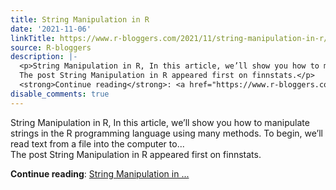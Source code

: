 ```yaml
---
title: String Manipulation in R
date: '2021-11-06'
linkTitle: https://www.r-bloggers.com/2021/11/string-manipulation-in-r/
source: R-bloggers
description: |-
  <p>String Manipulation in R, In this article, we’ll show you how to manipulate strings in the R programming language using many methods. To begin, we’ll read text from a file into the computer to...<br />
  The post String Manipulation in R appeared first on finnstats.</p>
  <strong>Continue reading</strong>: <a href="https://www.r-bloggers.com/2021/11/string-manipulation-in-r/">String Manipulation in ...
disable_comments: true
---
```

<p>String Manipulation in R, In this article, we’ll show you how to manipulate strings in the R programming language using many methods. To begin, we’ll read text from a file into the computer to...<br />
The post String Manipulation in R appeared first on finnstats.</p>
<strong>Continue reading</strong>: <a href="https://www.r-bloggers.com/2021/11/string-manipulation-in-r/">String Manipulation in ...